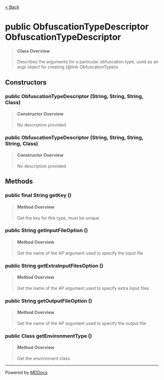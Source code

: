 [< Back](../README.md)
# public ObfuscationTypeDescriptor ObfuscationTypeDescriptor #
>#### Class Overview ####
>Describes the arguments for a particular obfuscation type, used as an args
 object for creating {@link ObfuscationType}s
## Constructors ##
### public ObfuscationTypeDescriptor (String, String, String, Class) ###
>#### Constructor Overview ####
>No description provided
>
### public ObfuscationTypeDescriptor (String, String, String, String, Class) ###
>#### Constructor Overview ####
>No description provided
>
## Methods ##
### public final String getKey () ###
>#### Method Overview ####
>Get the key for this type, must be unique
>
### public String getInputFileOption () ###
>#### Method Overview ####
>Get the name of the AP argument used to specify the input file
>
### public String getExtraInputFilesOption () ###
>#### Method Overview ####
>Get the name of the AP argument used to specify extra input files
>
### public String getOutputFileOption () ###
>#### Method Overview ####
>Get the name of the AP argument used to specify the output file
>
### public Class getEnvironmentType () ###
>#### Method Overview ####
>Get the environment class
>

---
Powered by [MDDocs](https://github.com/VRCube/MDDocs)
